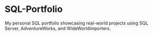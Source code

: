 # SQL-Portfolio
My personal SQL portfolio showcasing real-world projects using SQL Server, AdventureWorks, and WideWorldImporters.
